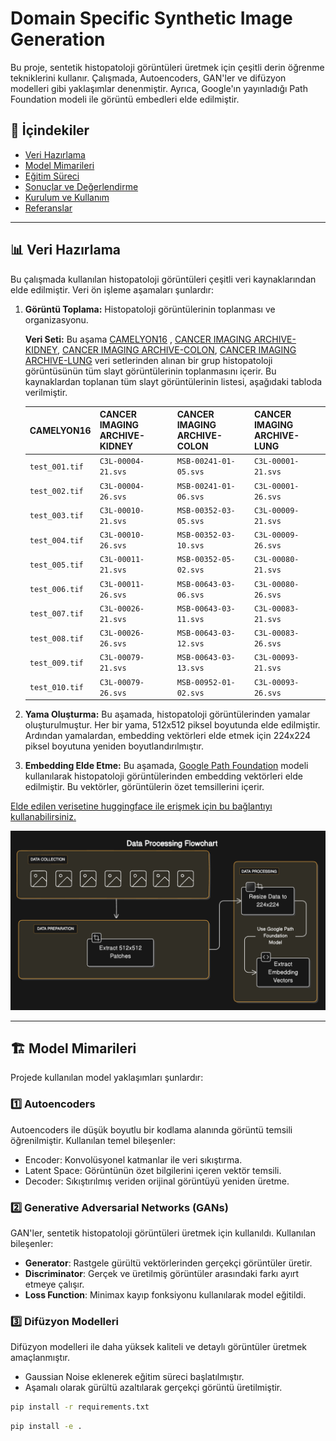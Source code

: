 # Domain Specific Synthetic Image Generation

Bu proje, sentetik histopatoloji görüntüleri üretmek için çeşitli derin öğrenme tekniklerini kullanır. Çalışmada, Autoencoders, GAN'ler ve difüzyon modelleri gibi yaklaşımlar denenmiştir. Ayrıca, Google'ın yayınladığı Path Foundation modeli ile görüntü embedleri elde edilmiştir.

## 📂 İçindekiler
- [Veri Hazırlama](#veri-hazırlama)
- [Model Mimarileri](#model-mimarileri)
- [Eğitim Süreci](#eğitim-süreci)
- [Sonuçlar ve Değerlendirme](#sonuçlar-ve-değerlendirme)
- [Kurulum ve Kullanım](#kurulum-ve-kullanım)
- [Referanslar](#referanslar)

---

## 📊 Veri Hazırlama
Bu çalışmada kullanılan histopatoloji görüntüleri çeşitli veri kaynaklarından elde edilmiştir. Veri ön işleme aşamaları şunlardır:

1. **Görüntü Toplama:** Histopatoloji görüntülerinin toplanması ve organizasyonu.

    **Veri Seti:** Bu aşama [CAMELYON16](http://gigadb.org/dataset/100439) , [CANCER IMAGING ARCHIVE-KIDNEY](https://faspex.cancerimagingarchive.net/aspera/faspex/public/package?context=eyJyZXNvdXJjZSI6InBhY2thZ2VzIiwidHlwZSI6ImV4dGVybmFsX2Rvd25sb2FkX3BhY2thZ2UiLCJpZCI6IjU4NCIsInBhc3Njb2RlIjoiMTczZGYwYjBmMTI1Y2IxOTY0MmU2NmIyOGIzYzdlMjkwMmJjNWU1MiIsInBhY2thZ2VfaWQiOiI1ODQiLCJlbWFpbCI6ImhlbHBAY2FuY2VyaW1hZ2luZ2FyY2hpdmUubmV0In0=&redirected=true), [CANCER IMAGING ARCHIVE-COLON](https://faspex.cancerimagingarchive.net/aspera/faspex/public/package?context=eyJyZXNvdXJjZSI6InBhY2thZ2VzIiwidHlwZSI6ImV4dGVybmFsX2Rvd25sb2FkX3BhY2thZ2UiLCJpZCI6Ijk0OSIsInBhc3Njb2RlIjoiMjFiNmU2ZjIzNDQ2ODhlYTk1YmE1ZjFjOTUzYTNjZDA5ZWY0M2IwYSIsInBhY2thZ2VfaWQiOiI5NDkiLCJlbWFpbCI6ImhlbHBAY2FuY2VyaW1hZ2luZ2FyY2hpdmUubmV0In0=&redirected=true), [CANCER IMAGING ARCHIVE-LUNG](https://faspex.cancerimagingarchive.net/aspera/faspex/public/package?context=eyJyZXNvdXJjZSI6InBhY2thZ2VzIiwidHlwZSI6ImV4dGVybmFsX2Rvd25sb2FkX3BhY2thZ2UiLCJpZCI6IjU4NSIsInBhc3Njb2RlIjoiZmU1OTQyNTAwMjdjMGU0NDA4MmJkMjY5OTE4MjE4MTJjNzJmNGViYiIsInBhY2thZ2VfaWQiOiI1ODUiLCJlbWFpbCI6ImhlbHBAY2FuY2VyaW1hZ2luZ2FyY2hpdmUubmV0In0=&redirected=true) veri setlerinden alınan bir grup histopatoloji görüntüsünün tüm slayt görüntülerinin toplanmasını içerir.
    Bu kaynaklardan toplanan tüm slayt görüntülerinin listesi, aşağıdaki tabloda verilmiştir.

    | CAMELYON16 | CANCER IMAGING ARCHIVE-KIDNEY | CANCER IMAGING ARCHIVE-COLON | CANCER IMAGING ARCHIVE-LUNG |
    |------------|-------------------------------|------------------------------|-----------------------------|
    | `test_001.tif` | `C3L-00004-21.svs` |  `MSB-00241-01-05.svs` | `C3L-00001-21.svs` |
    | `test_002.tif` | `C3L-00004-26.svs` |  `MSB-00241-01-06.svs` | `C3L-00001-26.svs` |
    | `test_003.tif` | `C3L-00010-21.svs` |  `MSB-00352-03-05.svs` | `C3L-00009-21.svs` |
    | `test_004.tif` | `C3L-00010-26.svs` |  `MSB-00352-03-10.svs` | `C3L-00009-26.svs` |
    | `test_005.tif` | `C3L-00011-21.svs` |  `MSB-00352-05-02.svs` | `C3L-00080-21.svs` |
    | `test_006.tif` | `C3L-00011-26.svs` |  `MSB-00643-03-06.svs` | `C3L-00080-26.svs` |
    | `test_007.tif` | `C3L-00026-21.svs` |  `MSB-00643-03-11.svs` | `C3L-00083-21.svs` |
    | `test_008.tif` | `C3L-00026-26.svs` |  `MSB-00643-03-12.svs` | `C3L-00083-26.svs` |
    | `test_009.tif` | `C3L-00079-21.svs` |  `MSB-00643-03-13.svs` | `C3L-00093-21.svs` |
    | `test_010.tif` | `C3L-00079-26.svs` |  `MSB-00952-01-02.svs` | `C3L-00093-26.svs` |


2. **Yama Oluşturma:** Bu aşamada, histopatoloji görüntülerinden yamalar oluşturulmuştur. Her bir yama, 512x512 piksel boyutunda elde edilmiştir. Ardından yamalardan, embedding vektörleri elde etmek için 224x224 piksel boyutuna yeniden boyutlandırılmıştır.

3. **Embedding Elde Etme:** Bu aşamada, [Google Path Foundation](https://huggingface.co/google/path-foundation) modeli kullanılarak histopatoloji görüntülerinden embedding vektörleri elde edilmiştir. Bu vektörler, görüntülerin özet temsillerini içerir.

[Elde edilen verisetine huggingface ile erişmek için bu bağlantıyı kullanabilirsiniz.](https://huggingface.co/datasets/Cilem/mixed-histopathology-512)

![Data Processing](data_processing.png)

---

## 🏗 Model Mimarileri
Projede kullanılan model yaklaşımları şunlardır:

### 1️⃣ Autoencoders
Autoencoders ile düşük boyutlu bir kodlama alanında görüntü temsili öğrenilmiştir. Kullanılan temel bileşenler:
- Encoder: Konvolüsyonel katmanlar ile veri sıkıştırma.
- Latent Space: Görüntünün özet bilgilerini içeren vektör temsili.
- Decoder: Sıkıştırılmış veriden orijinal görüntüyü yeniden üretme.

### 2️⃣ Generative Adversarial Networks (GANs)
GAN'ler, sentetik histopatoloji görüntüleri üretmek için kullanıldı. Kullanılan bileşenler:
- **Generator**: Rastgele gürültü vektörlerinden gerçekçi görüntüler üretir.
- **Discriminator**: Gerçek ve üretilmiş görüntüler arasındaki farkı ayırt etmeye çalışır.
- **Loss Function**: Minimax kayıp fonksiyonu kullanılarak model eğitildi.

### 3️⃣ Difüzyon Modelleri
Difüzyon modelleri ile daha yüksek kaliteli ve detaylı görüntüler üretmek amaçlanmıştır.
- Gaussian Noise eklenerek eğitim süreci başlatılmıştır.
- Aşamalı olarak gürültü azaltılarak gerçekçi görüntü üretilmiştir.


```bash
pip install -r requirements.txt
````

```bash
pip install -e .
```
